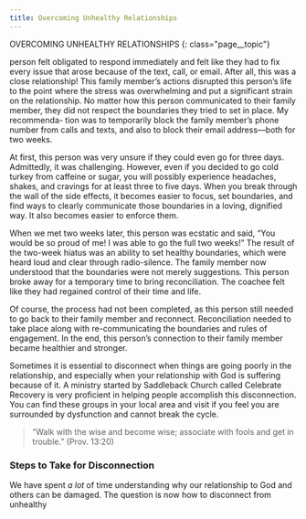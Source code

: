 ```yaml
---
title: Overcoming Unhealthy Relationships
---
```


OVERCOMING UNHEALTHY RELATIONSHIPS
{: class="page__topic"}

person felt obligated to respond immediately and felt like they had to fix every
issue that arose because of the text, call, or email. After all, this was a close
relationship! This family member’s actions disrupted this person’s life to the
point where the stress was overwhelming and put a significant strain on the
relationship. No matter how this person communicated to their family member,
they did not respect the boundaries they tried to set in place. My recommenda-
tion was to temporarily block the family member’s phone number from calls and
texts, and also to block their email address—both for two weeks.

At first, this person was very unsure if they could even go for three days.
Admittedly, it was challenging. However, even if you decided to go cold turkey
from caffeine or sugar, you will possibly experience headaches, shakes, and
cravings for at least three to five days. When you break through the wall of the
side effects, it becomes easier to focus, set boundaries, and find ways to clearly
communicate those boundaries in a loving, dignified way. It also becomes easier
to enforce them.

When we met two weeks later, this person was ecstatic and said, “You
would be so proud of me! I was able to go the full two weeks!” The result
of the two-week hiatus was an ability to set healthy boundaries, which were
heard loud and clear through radio-silence. The family member now understood
that the boundaries were not merely suggestions. This person broke away for a
temporary time to bring reconciliation. The coachee felt like they had regained
control of their time and life.

Of course, the process had not been completed, as this person still needed to
go back to their family member and reconnect. Reconciliation needed to take place
along with re-communicating the boundaries and rules of engagement. In the end,
this person’s connection to their family member became healthier and stronger.

Sometimes it is essential to disconnect when things are going poorly in the
relationship, and especially when your relationship with God is suffering because
of it. A ministry started by Saddleback Church called Celebrate Recovery is very
proficient in helping people accomplish this disconnection. You can find these
groups in your local area and visit if you feel you are surrounded by dysfunction
and cannot break the cycle.

> “Walk with the wise and become wise; associate with fools and
> get in trouble.” (Prov. 13:20)

### Steps to Take for Disconnection

We have spent _a lot_ of time understanding why our relationship to God and
others can be damaged. The question is now how to disconnect from unhealthy